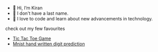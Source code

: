 - 👋 Hi, I’m Kiran
- 👀 I don't have a last name.
- 🌱 I love to code and learn about new advancements in technology.
  
check out my few favourites

- [Tic Tac Toe Game](https://rekiran.github.io/tic-tac-toe-game/)
- [Mnist hand written digit prediction](https://rekiran.github.io/mnist_prediction/)
